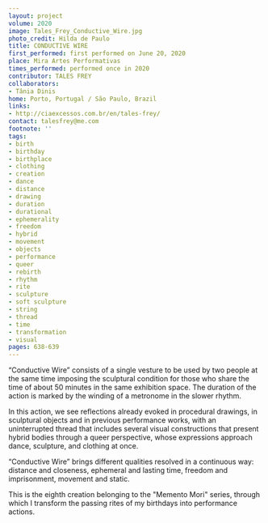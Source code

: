 ```yaml
---
layout: project
volume: 2020
image: Tales_Frey_Conductive_Wire.jpg
photo_credit: Hilda de Paulo
title: CONDUCTIVE WIRE
first_performed: first performed on June 20, 2020
place: Mira Artes Performativas
times_performed: performed once in 2020
contributor: TALES FREY
collaborators:
- Tânia Dinis
home: Porto, Portugal / São Paulo, Brazil
links:
- http://ciaexcessos.com.br/en/tales-frey/
contact: talesfrey@me.com
footnote: ''
tags:
- birth
- birthday
- birthplace
- clothing
- creation
- dance
- distance
- drawing
- duration
- durational
- ephemerality
- freedom
- hybrid
- movement
- objects
- performance
- queer
- rebirth
- rhythm
- rite
- sculpture
- soft sculpture
- string
- thread
- time
- transformation
- visual
pages: 638-639
---
```


“Conductive Wire” consists of a single vesture to be used by two people at the same time imposing the sculptural condition for those who share the time of about 50 minutes in the same exhibition space. The duration of the action is marked by the winding of a metronome in the slower rhythm.

In this action, we see reflections already evoked in procedural drawings, in sculptural objects and in previous performance works, with an uninterrupted thread that includes several visual constructions that present hybrid bodies through a queer perspective, whose expressions approach dance, sculpture, and clothing at once.

“Conductive Wire” brings different qualities resolved in a continuous way: distance and closeness, ephemeral and lasting time, freedom and imprisonment, movement and static.

This is the eighth creation belonging to the "Memento Mori" series, through which I transform the passing rites of my birthdays into performance actions.